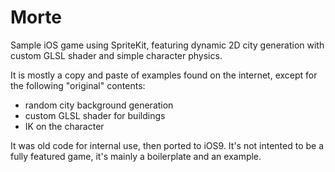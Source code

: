 # Morte

Sample iOS game using SpriteKit, featuring dynamic 2D city generation with custom GLSL shader and simple character physics.

It is mostly a copy and paste of examples found on the internet, except for the following "original" contents:

* random city background generation
* custom GLSL shader for buildings
* IK on the character

It was old code for internal use, then ported to iOS9. It's not intented to be a fully featured game, it's mainly a boilerplate and an example.
